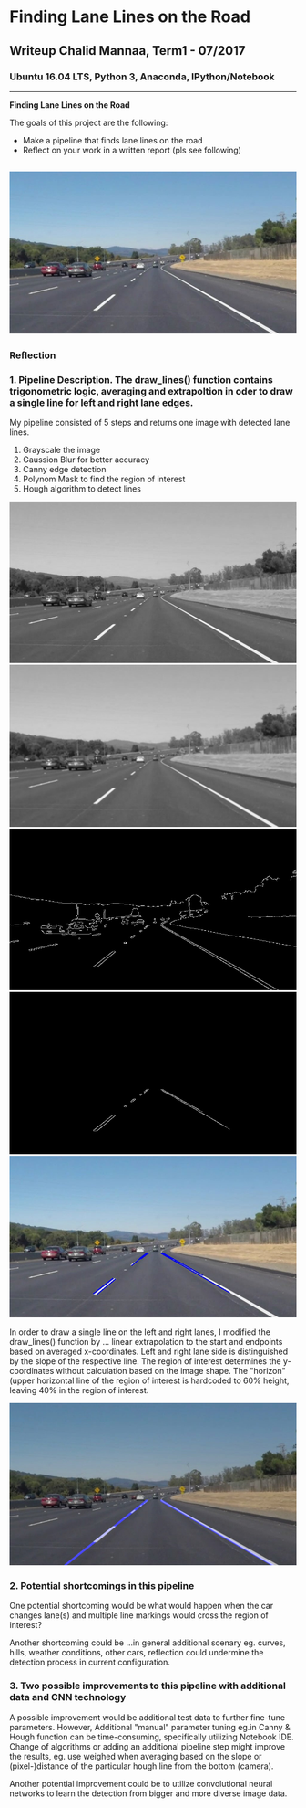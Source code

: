 # **Finding Lane Lines on the Road** 

## Writeup Chalid Mannaa, Term1 - 07/2017

### Ubuntu 16.04 LTS, Python 3, Anaconda, IPython/Notebook

---

**Finding Lane Lines on the Road**

The goals of this project are the following:
* Make a pipeline that finds lane lines on the road
* Reflect on your work in a written report (pls see following)

[//]: # (Image References)

[image00]: ./test_images_output/0_initial_solidWhiteCurve.jpg "Initial"
[image10]: ./test_images_output/1_gray_solidWhiteCurve.jpg "Grayscale"
[image11]: ./test_images_output/2_blur_solidWhiteCurve.jpg "Gauss Blur"
[image12]: ./test_images_output/3_cannyEdges_solidWhiteCurve.jpg "Canny Edges"
[image13]: ./test_images_output/4_maskedRoI_solidWhiteCurve.jpg "Polynom Mask"
[image14]: ./test_images_output/5_houghLines_solidWhiteCurve.jpg "Hough Lines"
[image15]: ./test_images_output/7_weight_solidWhiteCurve.jpg "Detected Lane"

![alt text][image00]
---

### Reflection

### 1. Pipeline Description. The draw_lines() function contains trigonometric logic, averaging and extrapoltion in oder to draw a single line for left and right lane edges.

My pipeline consisted of 5 steps and returns one image with detected lane lines.
1. Grayscale the image 
2. Gaussion Blur for better accuracy 
3. Canny edge detection 
4. Polynom Mask to find the region of interest 
5. Hough algorithm to detect lines  

![alt text][image10]
![alt text][image11]
![alt text][image12]
![alt text][image13]
![alt text][image14]

In order to draw a single line on the left and right lanes, I modified the draw_lines() function by ... linear extrapolation to the start and endpoints based on averaged x-coordinates. Left and right lane side is distinguished by the slope of the respective line. The region of interest determines the y-coordinates without calculation based on the image shape. The "horizon" (upper horizontal line of the region of interest is hardcoded to 60% height, leaving 40% in the region of interest.

![alt text][image15]

### 2. Potential shortcomings in this pipeline


One potential shortcoming would be what would happen when the car changes lane(s) and multiple line markings would cross the region of interest?  

Another shortcoming could be ...in general additional scenary eg. curves, hills, weather conditions, other cars, reflection could undermine the detection process in current configuration. 


### 3. Two possible improvements to this pipeline with additional data and CNN technology

A possible improvement would be additional test data to further fine-tune parameters. However, Additional "manual" parameter tuning eg.in Canny & Hough function can be time-consuming, specifically utilizing Notebook IDE. Change of algorithms or adding an additional pipeline step might improve the results, eg. use weighed when averaging based on the slope or (pixel-)distance of the particular hough line from the bottom (camera).

Another potential improvement could be to utilize convolutional neural networks to learn the detection from bigger and more diverse image data.
